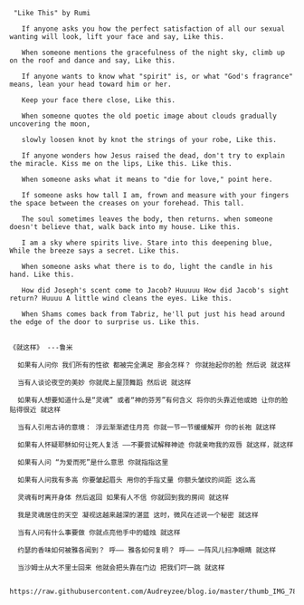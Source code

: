 

     "Like This" by Rumi 

       If anyone asks you how the perfect satisfaction of all our sexual wanting will look, lift your face and say, Like this. 

       When someone mentions the gracefulness of the night sky, climb up on the roof and dance and say, Like this.

       If anyone wants to know what "spirit" is, or what "God's fragrance" means, lean your head toward him or her. 
       
       Keep your face there close, Like this. 

       When someone quotes the old poetic image about clouds gradually uncovering the moon, 
       
       slowly loosen knot by knot the strings of your robe, Like this.

       If anyone wonders how Jesus raised the dead, don't try to explain the miracle. Kiss me on the lips, Like this. Like this. 

       When someone asks what it means to "die for love," point here. 

       If someone asks how tall I am, frown and measure with your fingers the space between the creases on your forehead. This tall. 

       The soul sometimes leaves the body, then returns. when someone doesn't believe that, walk back into my house. Like this. 

       I am a sky where spirits live. Stare into this deepening blue, While the breeze says a secret. Like this. 

       When someone asks what there is to do, light the candle in his hand. Like this. 

       How did Joseph's scent come to Jacob? Huuuuu How did Jacob's sight return? Huuuu A little wind cleans the eyes. Like this. 

       When Shams comes back from Tabriz, he'll put just his head around the edge of the door to surprise us. Like this. 

   
    《就这样》 ---鲁米 

      如果有人问你 我们所有的性欲 都被完全满足 那会怎样？ 你就抬起你的脸 然后说 就这样 

      当有人谈论夜空的美妙 你就爬上屋顶舞蹈 然后说 就这样

      如果有人想要知道什么是“灵魂” 或者“神的芬芳”有何含义 将你的头靠近他或她 让你的脸贴得很近 就这样 

      当有人引用古诗的意境： 浮云渐渐遮住月亮 你就一节一节缓缓解开 你的长袍 就这样 

      如果有人怀疑耶稣如何让死人复活 ——不要尝试解释神迹 你就亲吻我的双唇 就这样，就这样 

      如果有人问 “为爱而死”是什么意思 你就指指这里 

      如果有人问我有多高 你要皱起眉头 用你的手指丈量 你额头皱纹的间距 这么高 

      灵魂有时离开身体 然后返回 如果有人不信 你就回到我的房间 就这样 

      我是灵魂居住的天空 凝视这越来越深的湛蓝 这时，微风在述说一个秘密 就这样 

      当有人问有什么事要做 你就点亮他手中的蜡烛 就这样 

      约瑟的香味如何被雅各闻到？ 呼—— 雅各如何复明？ 呼—— 一阵风儿扫净眼睛 就这样 

      当沙姆士从大不里士回来 他就会把头靠在门边 把我们吓一跳 就这样

        https://raw.githubusercontent.com/Audreyzee/blog.io/master/thumb_IMG_7833_1024.jpg


